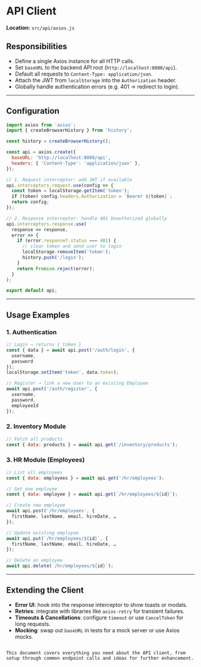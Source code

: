 # API Client

**Location:** `src/api/axios.js`

## Responsibilities
- Define a single Axios instance for all HTTP calls.
- Set `baseURL` to the backend API root (`http://localhost:8080/api`).
- Default all requests to `Content-Type: application/json`.
- Attach the JWT from `localStorage` into the `Authorization` header.
- Globally handle authentication errors (e.g. 401 → redirect to login).

---

## Configuration

```js
import axios from 'axios';
import { createBrowserHistory } from 'history';

const history = createBrowserHistory();

const api = axios.create({
  baseURL: 'http://localhost:8080/api',
  headers: { 'Content-Type': 'application/json' },
});

// 1. Request interceptor: add JWT if available
api.interceptors.request.use(config => {
  const token = localStorage.getItem('token');
  if (token) config.headers.Authorization = `Bearer ${token}`;
  return config;
});

// 2. Response interceptor: handle 401 Unauthorized globally
api.interceptors.response.use(
  response => response,
  error => {
    if (error.response?.status === 401) {
      // clear token and send user to login
      localStorage.removeItem('token');
      history.push('/login');
    }
    return Promise.reject(error);
  }
);

export default api;
````

---

## Usage Examples

### 1. Authentication

```js
// Login → returns { token }
const { data } = await api.post('/auth/login', {
  username,
  password
});
localStorage.setItem('token', data.token);

// Register → link a new User to an existing Employee
await api.post('/auth/register', {
  username,
  password,
  employeeId
});
```

### 2. Inventory Module

```js
// Fetch all products
const { data: products } = await api.get('/inventory/products');
```

### 3. HR Module (Employees)

```js
// List all employees
const { data: employees } = await api.get('/hr/employees');

// Get one employee
const { data: employee } = await api.get(`/hr/employees/${id}`);

// Create new employee
await api.post('/hr/employees', {
  firstName, lastName, email, hireDate, … 
});

// Update existing employee
await api.put(`/hr/employees/${id}`, {
  firstName, lastName, email, hireDate, … 
});

// Delete an employee
await api.delete(`/hr/employees/${id}`);
```

---

## Extending the Client

* **Error UI**: hook into the response interceptor to show toasts or modals.
* **Retries**: integrate with libraries like `axios-retry` for transient failures.
* **Timeouts & Cancellations**: configure `timeout` or use `CancelToken` for long requests.
* **Mocking**: swap out `baseURL` in tests for a mock server or use Axios mocks.

```

This document covers everything you need about the API client, from setup through common endpoint calls and ideas for further enhancement.
```
